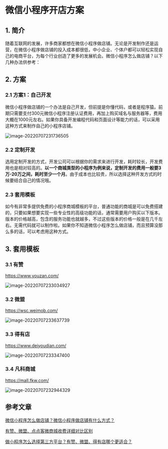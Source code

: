 # 微信小程序开店方案

## 1. 简介

随着互联网的发展，许多商家都想在微信小程序做店铺。无论是开发制作还是运营，在微信小程序做店铺的投入成本都很低，中小企业、个体户都可以轻松实现自己的电商平台，为每个行业创造了更多的发展机会。微信小程序怎么做店铺？以下几种办法供参考：

## 2. 方案

### 2.1 方案1：**自己开发**

微信小程序做店铺的一个办法是自己开发，但前提是你懂代码，或者是程序猿。前期只需要支付300元微信小程序注册认证费用，再加上购买域名与服务器等，费用大概在1000元左右。如果你具备开发编程代码和页面设计等能力的话，可以采用这种方式来制作自己的小程序店铺。

![image-20220707231736505](https://abelsun-1256449468.cos.ap-beijing.myqcloud.com/image/image-20220707231736505.png)

### 2.2 定制开发

选用定制开发的方式，开发公司可以根据你的需求来进行开发，耗时较长，开发费用也是相对较高的。**以一个商城类型的小程序为例来说，定制开发的费用一般要3万-20万之间，耗时至少一个月**。由于成本也比较贵，所以选择这种开发方式的时候要结合自己的情况哦。

### 2.3 套用模板

如今有非常多提供免费的小程序商城模板的平台，普通功能的商城是可以免费搭建的，只要如果想要实现一些专业性的高级功能的话，通常需要用户购买以下版本。版本的价格越高，包含的服务功能也就越多，不过这些版本的价格一般是在几千左右。无需代码就可以制作啦。如果你不知道微信小程序怎么做店铺，而且预算没那么多的话，可以考虑用这种方式。

## 3. 套用模板

### 3.1 有赞

https://www.youzan.com/

![image-20220707233034927](https://abelsun-1256449468.cos.ap-beijing.myqcloud.com/image/image-20220707233034927.png)

### 3.2 微盟

https://wsc.weimob.com/

![image-20220707233637739](https://abelsun-1256449468.cos.ap-beijing.myqcloud.com/image/image-20220707233637739.png)

### 3.3 得有店

https://www.deiyoudian.com/

![image-20220707233347400](https://abelsun-1256449468.cos.ap-beijing.myqcloud.com/image/image-20220707233347400.png)

### 3.4 凡科商城

https://mall.fkw.com/

![image-20220707232944329](https://abelsun-1256449468.cos.ap-beijing.myqcloud.com/image/image-20220707232944329.png)

## 参考文章

[微信小程序怎么做店铺？微信小程序做店铺有什么方式？](https://developers.weixin.qq.com/community/develop/article/doc/0008643e8f4aa805af8dd4bd95b813)

[有赞、微盟、点点客微商城收费详细对比区别 ](https://www.sohu.com/a/370263844_120393347)

[做小程序怎么选择第三方平台？有赞、微盟、得有店哪个更适合？](https://developers.weixin.qq.com/community/develop/article/doc/0004648a8c4fe86e938c02aec5bc13)